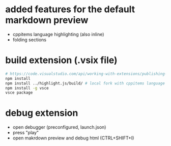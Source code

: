 # added features for the default markdown preview
- cppitems language highlighting (also inline)
- folding sections

# build extension (.vsix file)
```bash
# https://code.visualstudio.com/api/working-with-extensions/publishing-extension
npm install 
npm install ../highlight.js/build/ # local fork with cppitems language
npm install -g vsce
vsce package
```

# debug extension
- open debugger (preconfigured, launch.json)
- press "play"
- open makrdown preview and debug html (CTRL+SHIFT+I)